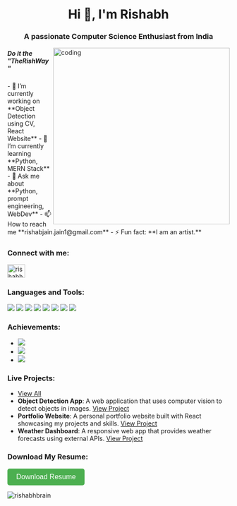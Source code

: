 <h1 align="center">Hi 👋, I'm Rishabh</h1>
<h3 align="center">A passionate Computer Science Enthusiast from India</h3>
<img align="right" alt="coding" width="400" src="https://encrypted-tbn0.gstatic.com/images?q=tbn:ANd9GcTENqHmmRXf4eKZsLmSx2E-4odiXy5fLxiLfw&usqp=CAU">
<h5>Do it the "TheRishWay"</h5>
- 🔭 I’m currently working on **Object Detection using CV, React Website**
- 🌱 I’m currently learning **Python, MERN Stack**
- 💬 Ask me about **Python, prompt engineering, WebDev**
- 📫 How to reach me **rishabjain.jain1@gmail.com**
- ⚡ Fun fact: **I am an artist.**

<h3 align="left">Connect with me:</h3>
<p align="left">
  <a href="https://linkedin.com/in/rishabh-modi" target="_blank">
    <img align="center" src="https://raw.githubusercontent.com/rahuldkjain/github-profile-readme-generator/master/src/images/icons/Social/linked-in-alt.svg" alt="rishabh modi" height="30" width="40" />
  </a>
</p>

<h3 align="left">Languages and Tools:</h3>
<p align="left">
  <img src="https://img.shields.io/badge/HTML5-fff?style=flat-square&logo=html5&logoColor=E34F26" />
  <img src="https://img.shields.io/badge/CSS3-fff?style=flat-square&logo=css3&logoColor=1572B6" />
  <img src="https://img.shields.io/badge/JavaScript-fff?style=flat-square&logo=javascript&logoColor=F7DF1E" />
  <img src="https://img.shields.io/badge/React-fff?style=flat-square&logo=react&logoColor=61DAFB" />
  <img src="https://img.shields.io/badge/Node.js-fff?style=flat-square&logo=nodedotjs&logoColor=68A063" />
  <img src="https://img.shields.io/badge/Python-fff?style=flat-square&logo=python&logoColor=3776AB" />
  <img src="https://img.shields.io/badge/Django-fff?style=flat-square&logo=django&logoColor=092E20" />
  <img src="https://img.shields.io/badge/MongoDB-fff?style=flat-square&logo=mongodb&logoColor=47A248" />
</p>

<h3 align="left">Achievements:</h3>
<ul>
  <li><img src="https://img.shields.io/badge/Certification-Python%20for%20Data%20Science-green?style=flat-square" /></li>
  <li><img src="https://img.shields.io/badge/Hackathon%20Winner-1st%20Place-orange?style=flat-square" /></li>
  <li><img src="https://img.shields.io/badge/Bootcamp-Completed-blue?style=flat-square" /></li>
</ul>

<h3 align="left">Live Projects:</h3>
<ul>
  <li>  <a href="https://therishway.surge.sh" target="https://therishway.surge.sh/">View All</a> </li>
  <li>
    <strong>Object Detection App</strong>: A web application that uses computer vision to detect objects in images. <a href="https://example.com/object-detection" target="_blank">View Project</a>
  </li>
  <li>
    <strong>Portfolio Website</strong>: A personal portfolio website built with React showcasing my projects and skills. <a href="https://example.com/portfolio" target="_blank">View Project</a>
  </li>
  <li>
    <strong>Weather Dashboard</strong>: A responsive web app that provides weather forecasts using external APIs. <a href="https://example.com/weather-dashboard" target="_blank">View Project</a>
  </li>
</ul>

<h3 align="left">Download My Resume:</h3>
<p align="left">
  <a href="path/to/your/resume.pdf" target="_blank">
    <button style="padding: 10px 20px; font-size: 16px; background-color: #4CAF50; color: white; border: none; border-radius: 5px; cursor: pointer;">
      Download Resume
    </button>
  </a>
</p>

<p>
  <img align="center" src="https://github-readme-stats.vercel.app/api/top-langs?username=rishabhbrain&show_icons=true&locale=en&layout=compact" alt="rishabhbrain" />
</p>
